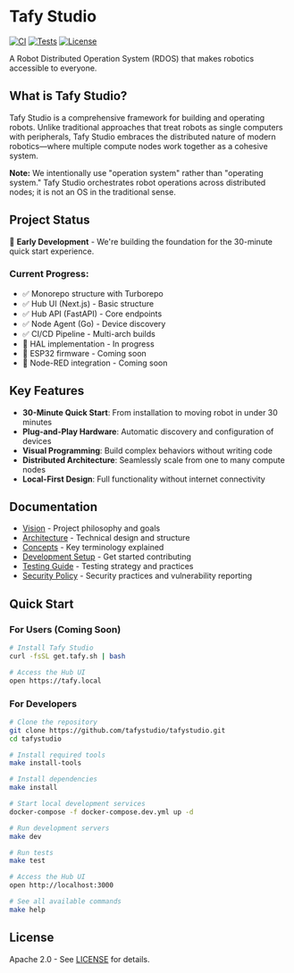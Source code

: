 # Tafy Studio

[![CI](https://github.com/tafystudio/tafystudio/actions/workflows/ci.yml/badge.svg)](https://github.com/tafystudio/tafystudio/actions/workflows/ci.yml)
[![Tests](https://github.com/tafystudio/tafystudio/actions/workflows/test.yml/badge.svg)](https://github.com/tafystudio/tafystudio/actions/workflows/test.yml)
[![License](https://img.shields.io/badge/License-Apache_2.0-blue.svg)](https://opensource.org/licenses/Apache-2.0)

A Robot Distributed Operation System (RDOS) that makes robotics accessible to everyone.

## What is Tafy Studio?

Tafy Studio is a comprehensive framework for building and operating robots. Unlike traditional approaches that treat robots as single computers with peripherals, Tafy Studio embraces the distributed nature of modern robotics—where multiple compute nodes work together as a cohesive system.

**Note:** We intentionally use "operation system" rather than "operating system." Tafy Studio orchestrates robot operations across distributed nodes; it is not an OS in the traditional sense.

## Project Status

🚧 **Early Development** - We're building the foundation for the 30-minute quick start experience.

### Current Progress:
- ✅ Monorepo structure with Turborepo
- ✅ Hub UI (Next.js) - Basic structure
- ✅ Hub API (FastAPI) - Core endpoints
- ✅ Node Agent (Go) - Device discovery
- ✅ CI/CD Pipeline - Multi-arch builds
- 🚧 HAL implementation - In progress
- 🚧 ESP32 firmware - Coming soon
- 🚧 Node-RED integration - Coming soon

## Key Features

- **30-Minute Quick Start**: From installation to moving robot in under 30 minutes
- **Plug-and-Play Hardware**: Automatic discovery and configuration of devices
- **Visual Programming**: Build complex behaviors without writing code
- **Distributed Architecture**: Seamlessly scale from one to many compute nodes
- **Local-First Design**: Full functionality without internet connectivity

## Documentation

- [Vision](docs/VISION.md) - Project philosophy and goals
- [Architecture](docs/ARCHITECTURE.md) - Technical design and structure
- [Concepts](docs/CONCEPTS.md) - Key terminology explained
- [Development Setup](docs/DEVELOPMENT_SETUP.md) - Get started contributing
- [Testing Guide](docs/TESTING.md) - Testing strategy and practices
- [Security Policy](docs/SECURITY.md) - Security practices and vulnerability reporting

## Quick Start

### For Users (Coming Soon)
```bash
# Install Tafy Studio
curl -fsSL get.tafy.sh | bash

# Access the Hub UI
open https://tafy.local
```

### For Developers

```bash
# Clone the repository
git clone https://github.com/tafystudio/tafystudio.git
cd tafystudio

# Install required tools
make install-tools

# Install dependencies
make install

# Start local development services
docker-compose -f docker-compose.dev.yml up -d

# Run development servers
make dev

# Run tests
make test

# Access the Hub UI
open http://localhost:3000

# See all available commands
make help
```

## License

Apache 2.0 - See [LICENSE](LICENSE) for details.
